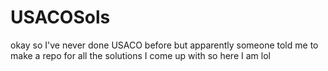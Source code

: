 # USACOSols
okay so I've never done USACO before but apparently someone told me to make a repo for all the solutions I come up with so here I am lol
